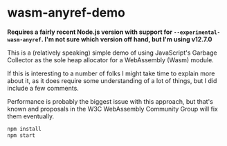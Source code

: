 # wasm-anyref-demo

**Requires a fairly recent Node.js version with support for `--experimental-wasm-anyref`. I'm not sure which version off hand, but I'm using v12.7.0**

This is a (relatively speaking) simple demo of using JavaScript's Garbage Collector as the sole heap allocator for a WebAssembly (Wasm) module.

If this is interesting to a number of folks I might take time to explain more about it, as it does require some understanding of a lot of things, but I did include a few comments.

Performance is probably the biggest issue with this approach, but that's known and proposals in the W3C WebAssembly Community Group will fix them eventually.

```bash
npm install
npm start
```